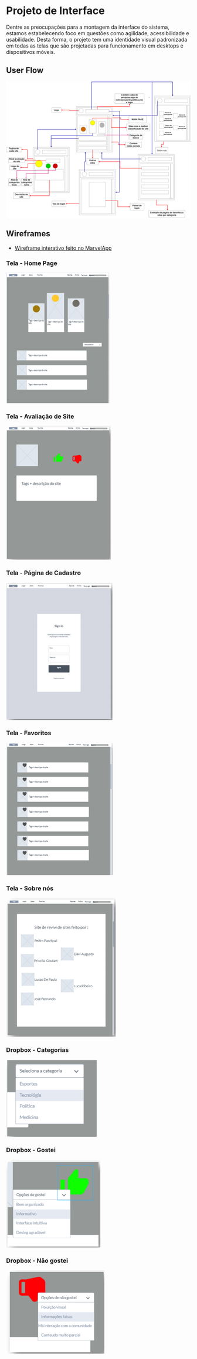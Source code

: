 
# Projeto de Interface
Dentre as preocupações para a montagem da interface do sistema, estamos
estabelecendo foco em questões como agilidade, acessibilidade e usabilidade. Desta forma,
o projeto tem uma identidade visual padronizada em todas as telas que são projetadas para
funcionamento em desktops e dispositivos móveis.
## User Flow
![userflow](/docs/images/userFlow.png)
## Wireframes
* [Wireframe interativo feito no MarvelApp](https://marvelapp.com/prototype/29hfh39g)
### Tela - Home Page
![home page](/docs/images/hpage.PNG)
### Tela - Avaliação de Site
![tela de avaliação](/docs/images/avpage.PNG)
### Tela - Página de Cadastro
![tela de cadastro](/docs/images/logpage.PNG)
### Tela - Favoritos
![favoritos](/docs/images/favpage.PNG)
### Tela - Sobre nós
![sobre nós](/docs/images/sobrepage.PNG)
### Dropbox - Categorias
![categorias dropbox](/docs/images/dropboxCategoria.PNG)
### Dropbox - Gostei
![like dropbox](/docs/images/dropboxLike.PNG)
### Dropbox - Não gostei
![dislike dropbox](/docs/images/dropboxDislike.PNG)
